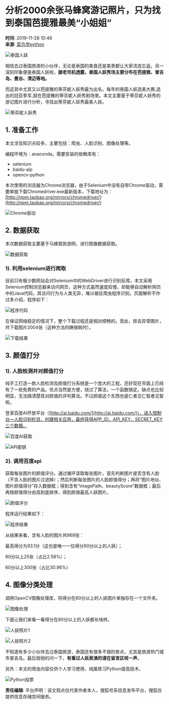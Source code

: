 # 分析2000余张马蜂窝游记照片，只为找到泰国芭提雅最美“小姐姐”

**时间**: 2019-11-28 10:46  
**来源**: [菜鸟学python](https://www.sohu.com/?spm=smpc.content-abroad.content.1.17322506817086IGLhf9)  

![泰国人妖](http://5b0988e595225.cdn.sohucs.com/images/20191128/88d36bfb4bad44e18dd516565d0ed238.jpeg)

相信去过泰国旅游的小伙伴，无论是泰国的美食还是美景都让大家流连忘返。另一深刻印象便是泰国人妖啦，**据老司机透露，泰国人妖秀场主要分布在芭提雅、普吉岛、曼谷、清迈等地。**

而这其中尤其又以芭提雅的蒂芬妮人妖秀最为出名，每年的泰国人妖选美大赛,选出的冠亚季军,就在芭提雅的蒂芬妮人妖秀剧场里。本文主要基于蒂芬妮人妖秀的游记图片进行分析，寻找出蒂芬妮人妖秀最美人妖。

![蒂芬妮人妖秀](http://5b0988e595225.cdn.sohucs.com/images/20191128/138d2851e6e34bb6aeabb4722e06483b.jpeg)

## 1. 准备工作

本文涉及知识点较多，主要包括：爬虫、人脸识别、图像处理等。

编程环境为：anaconda。需要安装的依赖库有：

- selenium
- baidu-aip
- opencv-python

本次使用的浏览器为Chrome浏览器，由于Selenium中没有自带Chrome驱动，需要单独下载Chromedriver.exe最新版本，下载地址为：[http://npm.taobao.org/mirrors/chromedriver/](http://npm.taobao.org/mirrors/chromedriver/)

![Chrome驱动](http://5b0988e595225.cdn.sohucs.com/images/20191128/293f5095cf924f0184351dd5a4903015.jpeg)

## 2. 数据获取

本次数据获取主要基于马蜂窝旅游网，进行图像数据获取。

![数据获取](http://5b0988e595225.cdn.sohucs.com/images/20191128/3323b1a434d94fc9a6737958e6fb27fd.jpeg)

### 1). 利用selenium进行爬取

目前只有极少数网站会对Selenium中的WebDriver进行识别反爬，本文采用Selenium控制浏览器来访问网页，这种方式虽然速度较慢，却能够自动解析网页中的Java代码，其访问行为与人类无异，难以被反爬虫程序识别。页面解析不作过多介绍，程序如下：

![程序代码](http://5b0988e595225.cdn.sohucs.com/images/20191128/b6666589753b46778bccc46919bd49cb.jpeg)

在保证网络稳定的情况下，整个下载过程还是相对顺畅的。至此，除去异常图片，共下载图片2004张（这种方法的确很耗时）。

![下载结果](http://5b0988e595225.cdn.sohucs.com/images/20191128/f4b00681c7d84d39824fee27485d98ca.jpeg)

## 3. 颜值打分

### 1). 人脸检测并对颜值打分

纯手工打造一款人脸检测及颜值打分系统是一个庞大的工程，还好现在市面上已经有了一些免费的产品。优点当然是方便，绕过了算法，一个函数搞定。缺点也比较明显，无法搞清楚其对颜值的评判算法。不过颜值这个东西也是仁者见仁智者见智啦。

登录百度AI开放平台（[http://ai.baidu.com/](http://ai.baidu.com/)），进入控制台—人脸识别栏目，创建相关应用，最终获得APP_ID、API_KEY、SECRET_KEY三个数据。

![百度AI获取](http://5b0988e595225.cdn.sohucs.com/images/20191128/bc18719918dc41a189fb73e9182901cb.jpeg)

![API密钥](http://5b0988e595225.cdn.sohucs.com/images/20191128/d4d8c1c4ed434596914bdcfd9ce73196.jpeg)

### 2). 调用百度api

获取每张图片的颜值评分。通过循环读取每张图片，首先判断图片是否含有人脸（不含人脸的图片过滤掉）；然后判断每张图片的人脸颜值得分；再将“图片地址、图片颜值得分”存入数据框；得到含有“imagePath、beautyScore”数据框；最后再按颜值得分由高到底排序，得到颜值最高人妖图片。

![颜值评分](http://5b0988e595225.cdn.sohucs.com/images/20191128/c33fbf0f1569459b93c9a831d964204b.jpeg)

程序运行结果如下：

![程序结果](http://5b0988e595225.cdn.sohucs.com/images/20191128/5d9af6320a7b47e98414ad16e58cab50.jpeg)

从结果来看，含有人脸的图片共969张：

最高得分为93.1分（这也是唯一一位得分90分以上的人妖）；

80分以上25张（占比2.58%）；

60分以上300张（占比30.96%）

## 4. 图像分类处理

调用OpenCV图像处理库，将得分在80分以上的人妖图片单独存在一个文件夹。

![图像处理](http://5b0988e595225.cdn.sohucs.com/images/20191128/57cd3a1c1e6c4d3fa85d1a59fd92552a.png)

下面让我们来看一看得分在80分以上的人妖都长啥样。

![人妖照片1](http://5b0988e595225.cdn.sohucs.com/images/20191128/c3d85c45404341b383ed1146f1e2235c.jpeg)

![人妖照片2](http://5b0988e595225.cdn.sohucs.com/images/20191128/8510db79bacf4447b00c85578cc7dc9b.jpeg)

不知道有多少小伙伴去过泰国旅游，泰国还有很多不错的景点，尤其是旅游热门城市普吉岛。最后弱弱的问一下，**有看过人妖表演的请在留言区吱一声**。

另外：本文的爬虫内容仅供个人学习使用，纯属练习Python提高技术。

![Python投票](http://5b0988e595225.cdn.sohucs.com/images/20191128/e9883374d8d549e3b4f3e4f6bf0c9579.png)

**责任编辑**: 平台声明：该文观点仅代表作者本人，搜狐号系信息发布平台，搜狐仅提供信息存储空间服务。